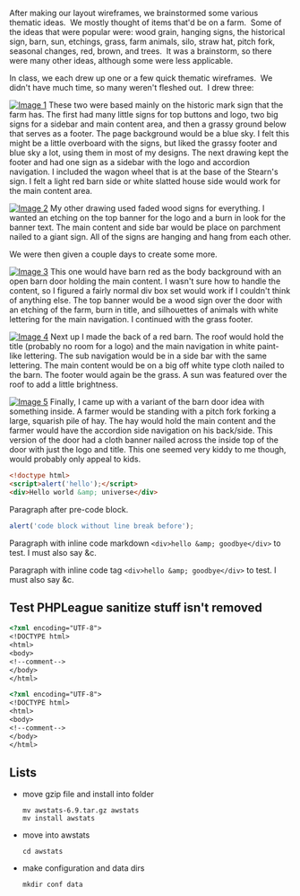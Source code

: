 After making our layout wireframes, we brainstormed some various thematic ideas.  We mostly thought of items that'd be on a farm.  Some of the ideas that were popular were: wood grain, hanging signs, the historical sign, barn, sun, etchings, grass, farm animals, silo, straw hat, pitch fork, seasonal changes, red, brown, and trees.  It was a brainstorm, so there were many other ideas, although some were less applicable.

In class, we each drew up one or a few quick thematic wireframes.  We didn't have much time, so many weren't fleshed out.  I drew three:

<!--more-->

[![Image 1](/image1.jpg "Image 1")](/image1.jpg) These two were based mainly on the historic mark sign that the farm has.  The first had many little signs for top buttons and logo, two big signs for a sidebar and main content area, and then a grassy ground below that serves as a footer.  The page background would be a blue sky.  I felt this might be a little overboard with the signs, but liked the grassy footer and blue sky a lot, using them in most of my designs.  The next drawing kept the footer and had one sign as a sidebar with the logo and accordion navigation.  I included the wagon wheel that is at the base of the Stearn's sign.  I felt a light red barn side or white slatted house side would work for the main content area.

[![Image 2](/image2.jpg "Image 2")](/image2.jpg) My other drawing used faded wood signs for everything.  I wanted an etching on the top banner for the logo and a burn in look for the banner text.  The main content and side bar would be place on parchment nailed to a giant sign.  All of the signs are hanging and hang from each other.

We were then given a couple days to create some more.

[![Image 3](/image3.jpg "Image 3")](/image3.jpg) This one would have barn red as the body background with an open barn door holding the main content.  I wasn't sure how to handle the content, so I figured a fairly normal div box set would work if I couldn't think of anything else.  The top banner would be a wood sign over the door with an etching of the farm, burn in title, and silhouettes of animals with white lettering for the main navigation.  I continued with the grass footer.

[![Image 4](/image4.jpg "Image 4")](/image4.jpg) Next up I made the back of a red barn.  The roof would hold the title (probably no room for a logo) and the main navigation in white paint-like lettering.  The sub navigation would be in a side bar with the same lettering.  The main content would be on a big off white type cloth nailed to the barn.  The footer would again be the grass.  A sun was featured over the roof to add a little brightness.

[![Image 5](/image5.jpg "Image 5")](/image5.jpg) Finally, I came up with a variant of the barn door idea with something inside.  A farmer would be standing with a pitch fork forking a large, squarish pile of hay.  The hay would hold the main content and the farmer would have the accordion side navigation on his back/side.  This version of the door had a cloth banner nailed across the inside top of the door with just the logo and title.  This one seemed very kiddy to me though, would probably only appeal to kids.

``` html
<!doctype html>
<script>alert('hello');</script>
<div>Hello world &amp; universe</div>
```

Paragraph after pre-code block.

``` js
alert('code block without line break before');
```

Paragraph with inline code markdown `<div>hello &amp; goodbye</div>` to test.  I must also say &c.

Paragraph with inline code tag `<div>hello &amp; goodbye</div>` to test.  I must also say &c.

Test PHPLeague sanitize stuff isn't removed
-----

``` html
<?xml encoding="UTF-8">
<!DOCTYPE html>
<html>
<body>
<!--comment-->
</body>
</html>
```

``` html
<?xml encoding="UTF-8">
<!DOCTYPE html>
<html>
<body>
<!--comment-->
</body>
</html>
```

Lists
-----

- move gzip file and install into folder
	```
	mv awstats-6.9.tar.gz awstats
	mv install awstats
	```
- move into awstats
	```
	cd awstats
	```
- make configuration and data dirs
	```
	mkdir conf data
	```
